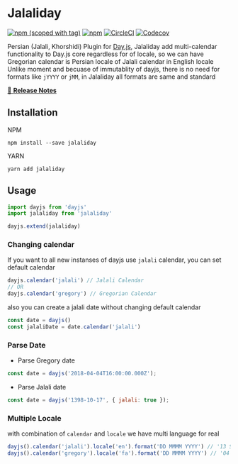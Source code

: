 # Jalaliday
[![npm (scoped with tag)](https://img.shields.io/npm/v/jalaliday/latest.svg?style=flat-square)](https://npmjs.com/package/jalaliday)
[![npm](https://img.shields.io/npm/dt/jalaliday.svg?style=flat-square)](https://npmjs.com/package/jalaliday)
[![CircleCI](https://img.shields.io/circleci/project/github/alibaba-aero/jalaliday.svg?style=flat-square)](https://circleci.com/gh/)
[![Codecov](https://img.shields.io/codecov/c/github/alibaba-aero/jalaliday.svg?style=flat-square)](https://codecov.io/gh/)

Persian (Jalali, Khorshidi) Plugin for [Day.js](https://github.com/iamkun/dayjs), Jalaliday add multi-calendar functionality to Day.js core regardless for of locale, so we can have Gregorian calendar is Persian locale of Jalali calendar in English locale
Unlike moment and becuase of immutablity of dayjs, there is no need for formats like `jYYYY` or `jMM`, in Jalaliday all formats are same and standard

>

[📖 **Release Notes**](./CHANGELOG.md)

## Installation
NPM
```
npm install --save jalaliday
```
YARN
```
yarn add jalaliday
```

## Usage
```javascript
import dayjs from 'dayjs'
import jalaliday from 'jalaliday'

dayjs.extend(jalaliday)
```

### Changing calendar
If you want to all new instanses of dayjs use `jalali` calendar, you can set default calendar
```javascript
dayjs.calendar('jalali') // Jalali Calendar
// OR
dayjs.calendar('gregory') // Gregorian Calendar
```
also you can create a jalali date without changing default calendar
```javascript
const date = dayjs()
const jalaliDate = date.calendar('jalali')
```

### Parse Date
- Parse Gregory date
```js
const date = dayjs('2018-04-04T16:00:00.000Z');
```
- Parse Jalali date
```js
const date = dayjs('1398-10-17', { jalali: true });
```

### Multiple Locale
with combination of `calendar` and `locale` we have multi language for real
```javascript
dayjs().calendar('jalali').locale('en').format('DD MMMM YYYY') // '13 Shahrivar 1397'
dayjs().calendar('gregory').locale('fa').format('DD MMMM YYYY') // '04 سپتامبر 2018'
```
